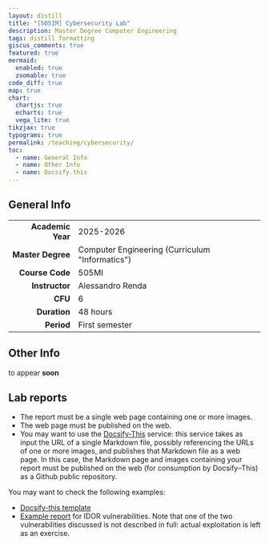 ```yaml
---
layout: distill
title: "[505IM] Cybersecurity Lab"
description: Master Degree Computer Engineering
tags: distill formatting
giscus_comments: true
featured: true
mermaid:
  enabled: true
  zoomable: true
code_diff: true
map: true
chart:
  chartjs: true
  echarts: true
  vega_lite: true
tikzjax: true
typograms: true
permalink: /teaching/cybersecurity/
toc:
  - name: General Info
  - name: Other Info
  - name: Docsify.this
---
```




## General Info

|  |                            |
|----------:|-----------------------------------------------|
| **Academic Year**      | 2025-2026       |
| **Master Degree**       | Computer Engineering (Curriculum "Informatics")       |
| **Course Code**       | 505MI                          |
| **Instructor**      | Alessandro Renda                         |
| **CFU**      | 6 |
| **Duration**    | 48 hours |
| **Period**     | First semester              |

## Other Info


<div class="callout-note">
  <p>to appear <strong>soon</strong></p>
</div>


## Lab reports 

- The report must be a single web page containing one or more images.
- The web page must be published on the web. 
- You may want to use the [Docsify-⁠This](https://docsify-this.net/#/) service: this service takes as input the URL of a single Markdown file, possibly referencing the URLs of one or more images, and publishes that Markdown file as a web page. In this case, the Markdown page and images containing your report must be published on the web (for consumption by Docsify⁠–⁠This) as a Github public repository.


You may want to check the following examples:
- [Docsify-this template](https://docsify-this.net/?basePath=https://raw.githubusercontent.com/alerenda/alerenda.github.io/master/_reports/template&homepage=home.md#/)
- [Example report](https://docsify-this.net/?basePath=https://raw.githubusercontent.com/alerenda/alerenda.github.io/master/_reports/IDOR&homepage=idor.md#/) for IDOR vulnerabilities. Note that one of the two vulnerabilities discussed is not described in full: actual exploitation is left as an exercise.

